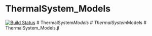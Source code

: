 # ThermalSystem_Models

[![Build Status](https://github.com/harveyj@fusion.gat.com/ThermalSystem_Models.jl/actions/workflows/CI.yml/badge.svg?branch=master)](https://github.com/harveyj@fusion.gat.com/ThermalSystem_Models.jl/actions/workflows/CI.yml?query=branch%3Amaster)
#   T h e r m a l S y s t e m _ M o d e l s  
 #   T h e r m a l S y s t e m _ M o d e l s  
 #   T h e r m a l S y s t e m _ M o d e l s . j l  
 